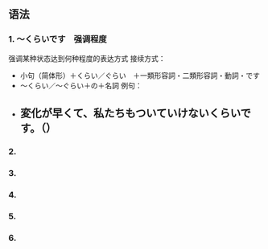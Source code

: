 ## 语法
### 1. ～くらいです　强调程度
强调某种状态达到何种程度的表达方式
接续方式：
- 小句（简体形）＋くらい／ぐらい　＋一類形容詞・二類形容詞・動詞・です
- ～くらい／～ぐらい＋の＋名詞
例句：
- 変化が早くて、私たちもついていけないくらいです。（）
	- 
### 2. 
### 3. 
### 4. 
### 5. 
### 6. 